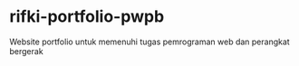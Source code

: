 # rifki-portfolio-pwpb
Website portfolio untuk memenuhi tugas pemrograman web dan perangkat bergerak
